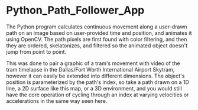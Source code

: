 # Python_Path_Follower_App

The Python program calculates continuous movement along a user-drawn path on an image based on user-provided time and position, and animates it using OpenCV. 
The path pixels are first found with color filtering, and then they are ordered, skelatonizes, and filtered so the animated object doesn't jump from point to point.

This was done to pair a graphic of a tram's movement with video of the tram timelapse in the Dallas/Fort Worth International Airport Skytram, however it can easily be extended 
into different dimensions. The object's position is parameterized by the path's index, so take a path drawn on a 1D line,
a 2D surface like this map, or a 3D environment, and you would still have the core operation of cycling through an index at varying velocities or
accelerations in the same way seen here.



